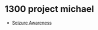 # 1300 project michael

<ul>
    <li><a href="Seizure_Awareness/index.html" target="blank">Seizure Awareness</li>
</ul>